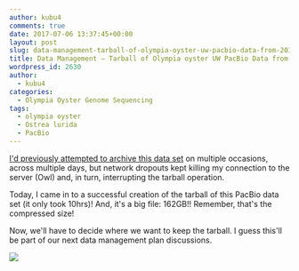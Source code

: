 ```yaml
---
author: kubu4
comments: true
date: 2017-07-06 13:37:45+00:00
layout: post
slug: data-management-tarball-of-olympia-oyster-uw-pacbio-data-from-20170323
title: Data Management – Tarball of Olympia oyster UW PacBio Data from 20170323
wordpress_id: 2630
author:
  - kubu4
categories:
  - Olympia Oyster Genome Sequencing
tags:
  - olympia oyster
  - Ostrea lurida
  - PacBio
---
```


[I'd previously attempted to archive this data set](2017/07/03/data-management-olympia-oyster-uw-pacbio-data-from-20170323.html) on multiple occasions, across multiple days, but network dropouts kept killing my connection to the server (Owl) and, in turn, interrupting the tarball operation.

Today, I came in to a successful creation of the tarball of this PacBio data set (it only took 10hrs)! And, it's a big file: 162GB!! Remember, that's the compressed size!

Now, we'll have to decide where we want to keep the tarball. I guess this'll be part of our next data management plan discussions.



[![](http://eagle.fish.washington.edu/Arabidopsis/20170706_uw_pacbio_tarball.png)](http://eagle.fish.washington.edu/Arabidopsis/20170706_uw_pacbio_tarball.png)
